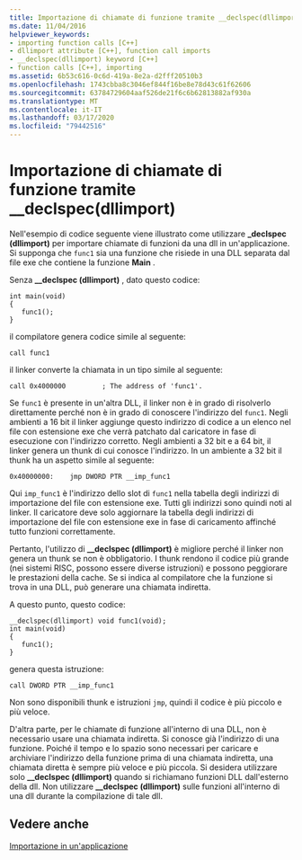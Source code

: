 ```yaml
---
title: Importazione di chiamate di funzione tramite __declspec(dllimport)
ms.date: 11/04/2016
helpviewer_keywords:
- importing function calls [C++]
- dllimport attribute [C++], function call imports
- __declspec(dllimport) keyword [C++]
- function calls [C++], importing
ms.assetid: 6b53c616-0c6d-419a-8e2a-d2fff20510b3
ms.openlocfilehash: 1743cbba8c3046ef844f16be8e78d43c61f62606
ms.sourcegitcommit: 63784729604aaf526de21f6c6b62813882af930a
ms.translationtype: MT
ms.contentlocale: it-IT
ms.lasthandoff: 03/17/2020
ms.locfileid: "79442516"
---
```

# <a name="importing-function-calls-using-__declspecdllimport"></a>Importazione di chiamate di funzione tramite __declspec(dllimport)

Nell'esempio di codice seguente viene illustrato come utilizzare **_declspec (dllimport)** per importare chiamate di funzioni da una dll in un'applicazione. Si supponga che `func1` sia una funzione che risiede in una DLL separata dal file exe che contiene la funzione **Main** .

Senza **__declspec (dllimport)** , dato questo codice:

```
int main(void)
{
   func1();
}
```

il compilatore genera codice simile al seguente:

```
call func1
```

il linker converte la chiamata in un tipo simile al seguente:

```
call 0x4000000         ; The address of 'func1'.
```

Se `func1` è presente in un'altra DLL, il linker non è in grado di risolverlo direttamente perché non è in grado di conoscere l'indirizzo del `func1`. Negli ambienti a 16 bit il linker aggiunge questo indirizzo di codice a un elenco nel file con estensione exe che verrà patchato dal caricatore in fase di esecuzione con l'indirizzo corretto. Negli ambienti a 32 bit e a 64 bit, il linker genera un thunk di cui conosce l'indirizzo. In un ambiente a 32 bit il thunk ha un aspetto simile al seguente:

```
0x40000000:    jmp DWORD PTR __imp_func1
```

Qui `imp_func1` è l'indirizzo dello slot di `func1` nella tabella degli indirizzi di importazione del file con estensione exe. Tutti gli indirizzi sono quindi noti al linker. Il caricatore deve solo aggiornare la tabella degli indirizzi di importazione del file con estensione exe in fase di caricamento affinché tutto funzioni correttamente.

Pertanto, l'utilizzo di **__declspec (dllimport)** è migliore perché il linker non genera un thunk se non è obbligatorio. I thunk rendono il codice più grande (nei sistemi RISC, possono essere diverse istruzioni) e possono peggiorare le prestazioni della cache. Se si indica al compilatore che la funzione si trova in una DLL, può generare una chiamata indiretta.

A questo punto, questo codice:

```
__declspec(dllimport) void func1(void);
int main(void)
{
   func1();
}
```

genera questa istruzione:

```
call DWORD PTR __imp_func1
```

Non sono disponibili thunk e istruzioni `jmp`, quindi il codice è più piccolo e più veloce.

D'altra parte, per le chiamate di funzione all'interno di una DLL, non è necessario usare una chiamata indiretta. Si conosce già l'indirizzo di una funzione. Poiché il tempo e lo spazio sono necessari per caricare e archiviare l'indirizzo della funzione prima di una chiamata indiretta, una chiamata diretta è sempre più veloce e più piccola. Si desidera utilizzare solo **__declspec (dllimport)** quando si richiamano funzioni DLL dall'esterno della dll. Non utilizzare **__declspec (dllimport)** sulle funzioni all'interno di una dll durante la compilazione di tale dll.

## <a name="see-also"></a>Vedere anche

[Importazione in un'applicazione](importing-into-an-application.md)
